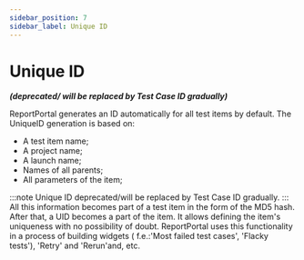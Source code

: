 ```yaml
---
sidebar_position: 7
sidebar_label: Unique ID
---
```


# Unique ID

***(deprecated/ will be replaced by Test Case ID gradually)***

ReportPortal generates an ID automatically for all test items by default.
The UniqueID generation is based on:

* A test item name;
* A project name;
* A launch name;
* Names of all parents;
* All parameters of the item;

:::note
Unique ID deprecated/will be replaced by Test Case ID gradually.
:::
All this information becomes part of a test item in the form of the MD5 hash. After that, a UID becomes a part of the item. It allows defining the item's uniqueness with no possibility of doubt.
ReportPortal uses this functionality in a process of building widgets ( f.e.:'Most failed test cases', 'Flacky tests'), 'Retry' and 'Rerun'and, etc.
